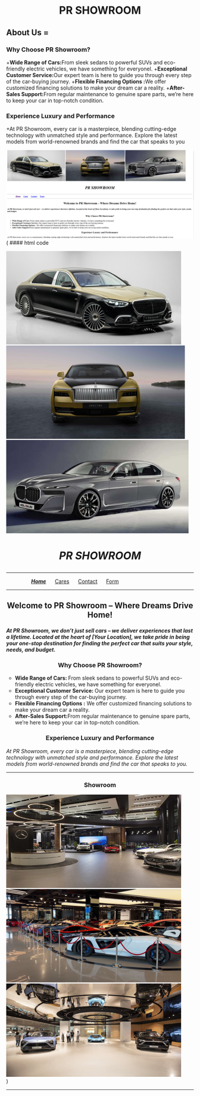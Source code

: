 # <p align="center">PR SHOWROOM</p>
## About Us =
 ### Why Choose PR Showroom?

+<b>Wide Range of Cars:</b>From sleek sedans to powerful SUVs and eco-friendly electric vehicles, we have something for everyonel.
+<b>Exceptional Customer Service:</b>Our expert team is here to guide you through every step of the car-buying journey.
+<b>Flexible Financing Options :</b>We offer customized financing solutions to make your dream car a reality.
+<b>After-Sales Support:</b>From regular maintenance to genuine spare parts, we’re here to keep your car in top-notch condition.

### Experience Luxury and Performance
+At PR Showroom, every car is a masterpiece, blending cutting-edge technology with unmatched style and performance. Explore the latest models from world-renowned brands and find the car that speaks to you

![Home page](./img/img%20for%20readme/home%20page%201.png)
( #### html code
<!DOCTYPE html>
<html>
<head>
    <title>CAR Showroom</title>
</head>
<body>
    <div>
    <img src="./img/images/homepage1.3.jpg" height="250px" width="470px" alt="Maybach pic left side"/>
    <img src="./img/images/homepage1.4.jpg" height="250px" width="480px" alt="Spectre pic mid"/>
    <img src="./img/images/homepage1.2.jpg" height="250px" width="490px" alt="Series i7 pic right side"/>
    <h1><p align="center"><i>PR SHOWROOM</i></p></h1>
    </div>
    <div>
        <hr/>&nbsp;&nbsp;&nbsp;&nbsp;&nbsp;&nbsp;&nbsp;&nbsp;&nbsp;&nbsp;&nbsp;&nbsp;&nbsp;&nbsp;&nbsp;&nbsp;
        <a href="index.html"><b><i>Home</i></b></a>&nbsp;&nbsp;&nbsp;&nbsp;&nbsp;
        <a href="./code/cars.html">Cares</a>&nbsp;&nbsp;&nbsp;&nbsp;&nbsp;
        <a href="./code/contact.html">Contact</a>&nbsp;&nbsp;&nbsp;&nbsp;&nbsp;
        <a href="./code/form.html">Form</a>&nbsp;&nbsp;&nbsp;&nbsp;&nbsp;
        <hr/>
    </div>
    <div>
        <p> <h2> <p align="center">Welcome to PR Showroom – Where Dreams Drive Home!</p>  </h2> </p>
        <p><b><i>At PR Showroom, we don’t just sell cars – we deliver experiences that last a lifetime. Located at the heart of [Your Location], we take pride in being your one-stop destination for finding the perfect car that suits your style, needs, and budget.</i></b></p>
        <h3><p align="center">Why Choose PR Showroom?</p></h3>
        <ul type="circle">
            <li><b>Wide Range of Cars: </b>From sleek sedans to powerful SUVs and eco-friendly electric vehicles, we have something for everyonel.</li>
            <li><b>Exceptional Customer Service: </b> Our expert team is here to guide you through every step of the car-buying journey.</li>
            <li><b>Flexible Financing Options :</b> We offer customized financing solutions to make your dream car a reality.</li>
            <li><b>After-Sales Support:</b>From regular maintenance to genuine spare parts, we’re here to keep your car in top-notch condition.</li>
        </ul>
    </div>
    <div>
        <h3><p align="center">Experience Luxury and Performance</p></h3>
        <P><i>At PR Showroom, every car is a masterpiece, blending cutting-edge technology with unmatched style and performance. Explore the latest models from world-renowned brands and find the car that speaks to you.</i></P>
    </div><hr>
    <div>
        <h3><p align="center">Showroom</p></h3>
        <img src="./img/images/homepage1.1.jpg" height="250px" width="470px" />
        <img src="./img/images/homepage1.5.jpg" height="250px" width="470px" />
        <img src="./img/images/homepage1.6.jpg" height="250px" width="470px" />
    </div>
)
</body>
</html>
<hr/>